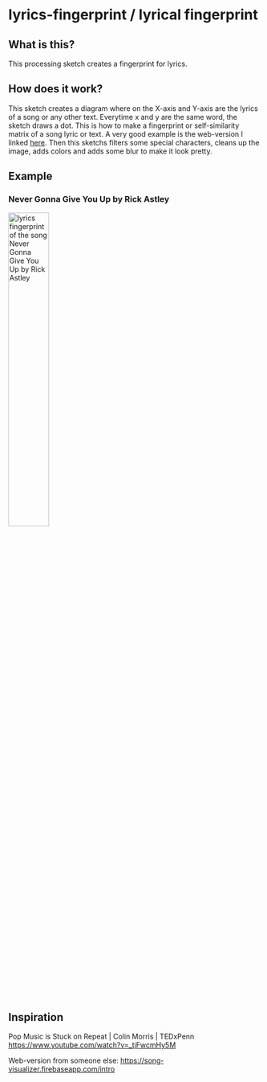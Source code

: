 # lyrics-fingerprint / lyrical fingerprint

## What is this?
This processing sketch creates a fingerprint for lyrics.

## How does it work?
This sketch creates a diagram where on the X-axis and Y-axis are the lyrics of a song or any other text.
Everytime x and y are the same word, the sketch draws a dot.
This is how to make a fingerprint or self-similarity matrix of a song lyric or text.
A very good example is the web-version I linked [here](#inspiration).
Then this sketchs filters some special characters, cleans up the image, adds colors and adds some blur to make it look pretty.

## Example
### Never Gonna Give You Up by Rick Astley
<img src="https://github.com/tobiasfrck/lyrics_fingerprint/blob/main/examples/Never_Gonna_Give_You_Up_Fingerprint_Transparent.png" alt="lyrics fingerprint of the song Never Gonna Give You Up by Rick Astley" width="40%">


## Inspiration
Pop Music is Stuck on Repeat | Colin Morris | TEDxPenn
https://www.youtube.com/watch?v=_tjFwcmHy5M

Web-version from someone else:
https://song-visualizer.firebaseapp.com/intro
